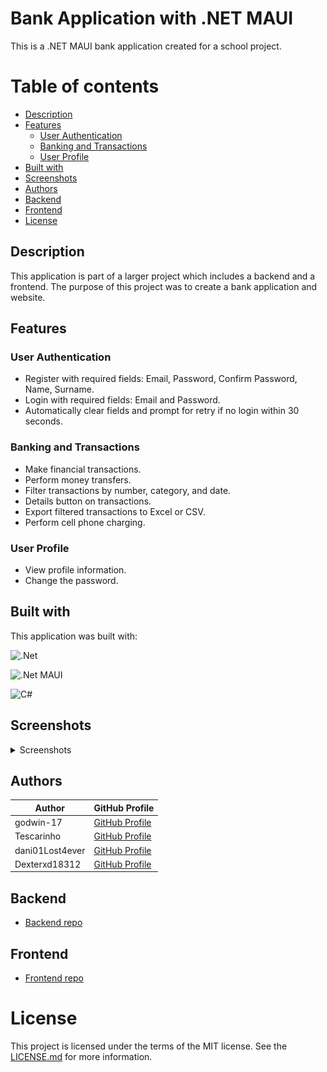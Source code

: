 # Bank Application with .NET MAUI

This is a .NET MAUI bank application created for a school project.

# Table of contents

- [Description](#description)
- [Features](#features)
  - [User Authentication](#user-authentication)
  - [Banking and Transactions](#banking-and-transactions)
  - [User Profile](#user-profile)
- [Built with](#built-with)
- [Screenshots](#screenshots)
- [Authors](#authors)
- [Backend](#backend)
- [Frontend](#frontend)
- [License](#license)

## Description

This application is part of a larger project which includes a backend and a frontend.
The purpose of this project was to create a bank application and website.

## Features

### User Authentication

- Register with required fields: Email, Password, Confirm Password, Name, Surname.
- Login with required fields: Email and Password.
- Automatically clear fields and prompt for retry if no login within 30 seconds.

### Banking and Transactions

- Make financial transactions.
- Perform money transfers.
- Filter transactions by number, category, and date.
- Details button on transactions.
- Export filtered transactions to Excel or CSV.
- Perform cell phone charging.

### User Profile

- View profile information.
- Change the password.

## Built with

This application was built with:

![.Net](https://img.shields.io/badge/.NET-5C2D91?style=for-the-badge&logo=.net&logoColor=white)

![.Net MAUI](https://img.shields.io/badge/.NET%20MAUI-512BD4?style=for-the-badge&logo=dotnet&logoColor=white)

![C#](https://img.shields.io/badge/c%23-%23239120.svg?style=for-the-badge&logo=c-sharp&logoColor=white)

## Screenshots

<details>
  <summary>Screenshots</summary>
  <details>
    <summary>Icon and Splash screen</summary>
    <h3>App Icon</h3>
    <img src="./screenshots/app-icon.png" alt="Application Icon" />
    <h3>Splash Screen</h3>
    <img src="./screenshots/app-splash.png" alt="Application Splash Screen" />
  </details>

  <details>
    <summary>Login and Registration</summary>
    <h3>Login Page</h3>
    <img src="./screenshots/login-page.png" alt="Login Page" width="250px" />
    <h3>Registration Page</h3>
    <img src="./screenshots/registration-page.png" alt="Registration Page" width="250px" />
  </details>
  
  <details>
    <summary>Homepage and Navigation Menu</summary>
    <h3>Homepage</h3>
    <img src="./screenshots/homepage.png" alt="Homepage Page" width="250px" />
    <h3>Navigation Menu</h3>
    <img src="./screenshots/navigation-menu.png" alt="Navigation Menu" width="250px" />
  </details>

  <details>
    <summary>Banking and Transactions</summary>
    <h3>Transaction Page</h3>
    <img src="./screenshots/transaction-page.png" alt="Transaction Page" width="250px" />
    <h3>Money Transfer Page</h3>
    <img src="./screenshots/money-transfer-page.png" alt="Money Transfer Page" width="250px" />
    <h3>Cellphone Charge Page</h3>
    <img src="./screenshots/cellphone-charge-page.png" alt="Cellphone Charge Page" width="250px" />
    <h3>Transaction Details Page</h3>
    <img src="./screenshots/transaction-detail.png" alt="Transaction Details Page" width="250px" />
  </details>

  <details>
    <summary>User Profile</summary>
    <h3>Profile Page</h3>
    <img src="./screenshots/profile-page.png" alt="Profile Page" width="250px" />
    <h3>Change Password Page</h3>
    <img src="./screenshots/change-password-page.png" alt="Change Password Page" width="250px" />
  </details>
</details>

## Authors

| Author          | GitHub Profile                                       |
| --------------- | ---------------------------------------------------- |
| godwin-17       | [GitHub Profile](https://github.com/godwin-17)       |
| Tescarinho      | [GitHub Profile](https://github.com/Tescarinho)      |
| dani01Lost4ever | [GitHub Profile](https://github.com/dani01Lost4ever) |
| Dexterxd18312   | [GitHub Profile](https://github.com/Dexterxd18312)   |

## Backend

- [Backend repo](https://github.com/dani01Lost4ever/BackEnd-ProjectWork)

## Frontend

- [Frontend repo](https://github.com/Rikymeggio1234/bbank)

# License

This project is licensed under the terms of the MIT license. See the [LICENSE.md](LICENSE.md) for more information.
